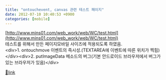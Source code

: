 ```yaml
---
title: "ontouchevent, canvas 관련 테스트 페이지"
date: 2012-07-10 10:40:53 +0900
categories: [mobile]
---
```


[http://www.mins01.com/web_work/web/WC/test.html](http://www.mins01.com/web_work/web/WC/test.html)  
테스트를 위해서 만든 페이지모바일 사이즈에 적용되도록 하였음.  
&lt;div&gt;1. ontouchmove 이벤트의 즉시성.(TEXTAREA에 이벤트에 따른 위치가 찍힘)&lt;/div&gt;&lt;div&gt;2. putImageData 메소드의 버그(기본 안드로이드 브라우저에서 버그가 있는 브라우저가 있음)&lt;/div&gt;


[🔗link](http://www.mins01.com/mh/tech/read/785)